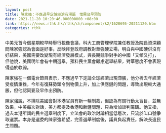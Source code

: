 ```yaml
---
layout: post
title: 陳家強：不應過早定論經濟有滯脹　惟需及早預防
date: 2021-11-20 10:20:46.000000000 +08:00
link: https://news.rthk.hk/rthk/ch/component/k2/1620695-20211120.htm
categories: rthk
---
```


中美元首今個星期較早時舉行視像會議，科大工商管理學院兼任教授及院長資深顧問陳家強認為會面是好事，反映拜登政府調教對華強硬立場，明白與中國硬併沒有好結果，美國需要改變現有經濟發展模式，與長期競爭對手的中國「又傾又打」，但他說，美國明年會有中期選舉，預料民主黨會顧慮選舉結果，對華態度不會表現得過於軟弱。

陳家強在一個電台節目表示，不應過早下定論全球經濟出現滯脹，他分析去年經濟受疫情重挫，今年有復蘇勢頭令到物價上升，加上供應鏈的問題，導致出現較大通脹，但他認同要及早作出預防。

陳家強說，不排除美國會對本港官員有新一輪制裁，但認為有關行動太盲目，並無效果，中美每次對話，美方都提及香港和新疆問題，只為增加談判籌碼。他又指，過去本港所謂的民主選舉制度下，立法會的政治討論相當低層次，只流於叫口號爭取選票。本身是選委的陳家強希望，完善選舉制度後，議員負起責任，解決長遠民生問題。
